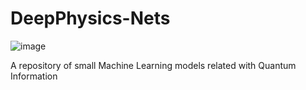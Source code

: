 # DeepPhysics-Nets

![image](https://github.com/user-attachments/assets/349c135f-8021-47f5-8e7d-3c379a03efbc)

A repository of small Machine Learning models related with Quantum Information
